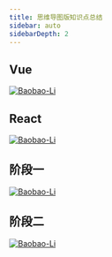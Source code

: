 ```yaml
---
title: 思维导图版知识点总结
sidebar: auto
sidebarDepth: 2
---
```


## Vue
<!-- ![vue](http://assets.processon.com/chart_image/5af6a37ae4b0a0f0f1a05a36.png) -->
 <a href="http://assets.processon.com/chart_image/5af6a37ae4b0a0f0f1a05a36.png" target="_blank"><img :src="$withBase('http://assets.processon.com/chart_image/5af6a37ae4b0a0f0f1a05a36.png')" alt="Baobao-Li"></a>

## React
<!-- ![react](http://assets.processon.com/chart_image/5b33428ae4b0a8a7ffb98bd7.png?_=1552542663250) -->
 <a href="http://assets.processon.com/chart_image/5b33428ae4b0a8a7ffb98bd7.png?_=1552542663250" target="_blank"><img :src="$withBase('http://assets.processon.com/chart_image/5b33428ae4b0a8a7ffb98bd7.png?_=1552542663250')" alt="Baobao-Li"></a>

## 阶段一
<!-- ![实训一](http://assets.processon.com/chart_image/5bac8350e4b0bd4db94e9514.png?_=1552542696718) -->
 <a href="http://assets.processon.com/chart_image/5bac8350e4b0bd4db94e9514.png?_=1552542696718" target="_blank"><img :src="$withBase('http://assets.processon.com/chart_image/5bac8350e4b0bd4db94e9514.png?_=1552542696718')" alt="Baobao-Li"></a>

## 阶段二
<!-- ![实训二](http://assets.processon.com/chart_image/5bc0198fe4b06fc64b17fa15.png?_=1552542798104) -->
 <a href="http://assets.processon.com/chart_image/5bc0198fe4b06fc64b17fa15.png?_=1552542798104" target="_blank"><img :src="$withBase('http://assets.processon.com/chart_image/5bc0198fe4b06fc64b17fa15.png?_=1552542798104')" alt="Baobao-Li"></a>